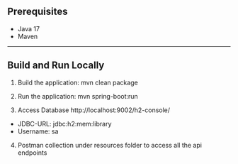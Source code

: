 ## Prerequisites

- Java 17
- Maven

---

## Build and Run Locally

1. Build the application:
mvn clean package

2. Run the application:
mvn spring-boot:run


3. Access Database
http://localhost:9002/h2-console/

- JDBC-URL: jdbc:h2:mem:library
- Username: sa

4. Postman collection under resources folder to access all the api endpoints